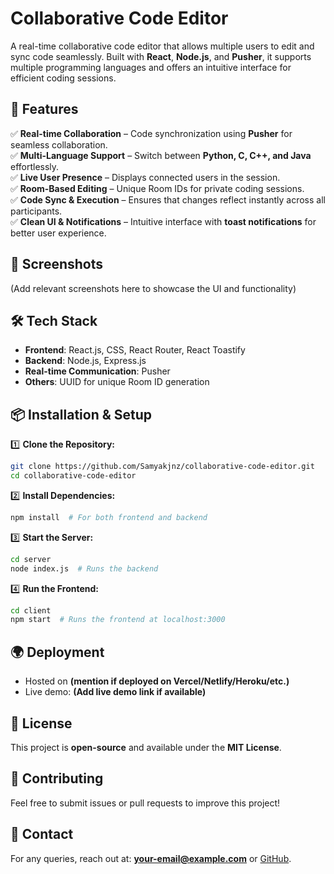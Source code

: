 # Collaborative Code Editor

A real-time collaborative code editor that allows multiple users to edit and sync code seamlessly. Built with **React**, **Node.js**, and **Pusher**, it supports multiple programming languages and offers an intuitive interface for efficient coding sessions.

## 🚀 Features

✅ **Real-time Collaboration** – Code synchronization using **Pusher** for seamless collaboration.  
✅ **Multi-Language Support** – Switch between **Python, C, C++, and Java** effortlessly.  
✅ **Live User Presence** – Displays connected users in the session.  
✅ **Room-Based Editing** – Unique Room IDs for private coding sessions.  
✅ **Code Sync & Execution** – Ensures that changes reflect instantly across all participants.  
✅ **Clean UI & Notifications** – Intuitive interface with **toast notifications** for better user experience.

## 📸 Screenshots

(Add relevant screenshots here to showcase the UI and functionality)

## 🛠 Tech Stack

- **Frontend**: React.js, CSS, React Router, React Toastify
- **Backend**: Node.js, Express.js
- **Real-time Communication**: Pusher
- **Others**: UUID for unique Room ID generation

## 📦 Installation & Setup

1️⃣ **Clone the Repository:**  
```bash
git clone https://github.com/Samyakjnz/collaborative-code-editor.git
cd collaborative-code-editor
```

2️⃣ **Install Dependencies:**  
```bash
npm install  # For both frontend and backend
```

3️⃣ **Start the Server:**  
```bash
cd server
node index.js  # Runs the backend
```

4️⃣ **Run the Frontend:**  
```bash
cd client
npm start  # Runs the frontend at localhost:3000
```

## 🌍 Deployment

- Hosted on **(mention if deployed on Vercel/Netlify/Heroku/etc.)**  
- Live demo: **(Add live demo link if available)**

## 📜 License

This project is **open-source** and available under the **MIT License**.

## 🤝 Contributing

Feel free to submit issues or pull requests to improve this project!

## 📩 Contact

For any queries, reach out at: **your-email@example.com** or [GitHub](https://github.com/Samyakjnz).

